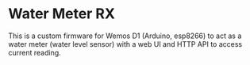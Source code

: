 # Water Meter RX

This is a custom firmware for Wemos D1 (Arduino, esp8266) to act as a water meter
(water level sensor) with a web UI and HTTP API to access current reading.
